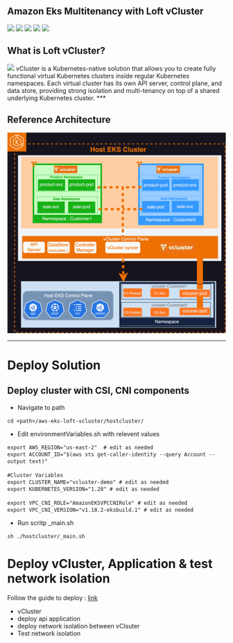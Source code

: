 ## Amazon Eks Multitenancy with Loft vCluster
<p>
<img src="https://img.shields.io/badge/github-%23121011.svg?style=for-the-badge&logo=github&logoColor=white" />
<img src="https://img.shields.io/badge/python%20-%2314354C.svg?&style=for-the-badge&logo=python&logoColor=white"/>
<img src="https://img.shields.io/badge/AWS%20-%23FF9900.svg?&style=for-the-badge&logo=amazon-aws&logoColor=white"/> 
<img src="https://img.shields.io/badge/docker%20-%230db7ed.svg?&style=for-the-badge&logo=docker&logoColor=white"/>
<img src="https://img.shields.io/badge/AWS-EKS-orange"/>


</p>

## What is Loft vCluster?
<img src="https://github.com/aws-samples/amazon-eks-multitenancy-with-loft-virtualcluster/blob/main/architetcure/eksvcluster.jpg" />
vCluster is a Kubernetes-native solution that allows you to create fully functional virtual Kubernetes clusters inside regular Kubernetes namespaces. Each virtual cluster has its own API server, control plane, and data store, providing strong isolation and multi-tenancy on top of a shared underlying Kubernetes cluster.
*** 

## Reference Architecture
<p align="center">
  <img  src="https://github.com/khanasif1/aws-eks-loft-vcluster/blob/main/architetcure/HL_RefArchitecture.svg">
</p>

*** 
# Deploy Solution

## Deploy cluster with CSI, CNI components

* Navigate to path

```
cd <path>/aws-eks-loft-vcluster/hostcluster/

```
* Edit environmentVariables.sh with relevent values

```
export AWS_REGION="us-east-2"  # edit as needed
export ACCOUNT_ID="$(aws sts get-caller-identity --query Account --output text)"

#Cluster Variables
export CLUSTER_NAME="vcluster-demo" # edit as needed
export KUBERNETES_VERSION="1.28" # edit as needed

export VPC_CNI_ROLE="AmazonEKSVPCCNIRole" # edit as needed
export VPC_CNI_VERSION="v1.18.2-eksbuild.1" # edit as needed

```

* Run scritp _main.sh

```
sh ./hostcluster/_main.sh 

```

# Deploy vCluster, Application & test network isolation

Follow the guide to deploy : [link](https://github.com/aws-samples/amazon-eks-multitenancy-with-loft-virtualcluster/tree/main/customercluster)
- vCluster
- deploy api application
- deploy network isolation between vClsuter
- Test network isolation

